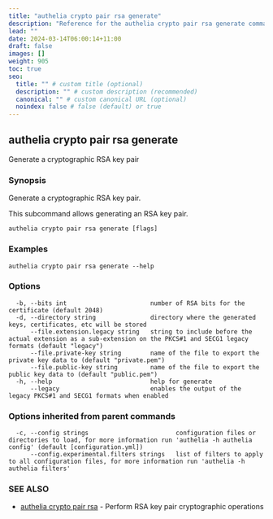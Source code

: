 ```yaml
---
title: "authelia crypto pair rsa generate"
description: "Reference for the authelia crypto pair rsa generate command."
lead: ""
date: 2024-03-14T06:00:14+11:00
draft: false
images: []
weight: 905
toc: true
seo:
  title: "" # custom title (optional)
  description: "" # custom description (recommended)
  canonical: "" # custom canonical URL (optional)
  noindex: false # false (default) or true
---
```


## authelia crypto pair rsa generate

Generate a cryptographic RSA key pair

### Synopsis

Generate a cryptographic RSA key pair.

This subcommand allows generating an RSA key pair.

```
authelia crypto pair rsa generate [flags]
```

### Examples

```
authelia crypto pair rsa generate --help
```

### Options

```
  -b, --bits int                       number of RSA bits for the certificate (default 2048)
  -d, --directory string               directory where the generated keys, certificates, etc will be stored
      --file.extension.legacy string   string to include before the actual extension as a sub-extension on the PKCS#1 and SECG1 legacy formats (default "legacy")
      --file.private-key string        name of the file to export the private key data to (default "private.pem")
      --file.public-key string         name of the file to export the public key data to (default "public.pem")
  -h, --help                           help for generate
      --legacy                         enables the output of the legacy PKCS#1 and SECG1 formats when enabled
```

### Options inherited from parent commands

```
  -c, --config strings                        configuration files or directories to load, for more information run 'authelia -h authelia config' (default [configuration.yml])
      --config.experimental.filters strings   list of filters to apply to all configuration files, for more information run 'authelia -h authelia filters'
```

### SEE ALSO

* [authelia crypto pair rsa](authelia_crypto_pair_rsa.md)	 - Perform RSA key pair cryptographic operations

